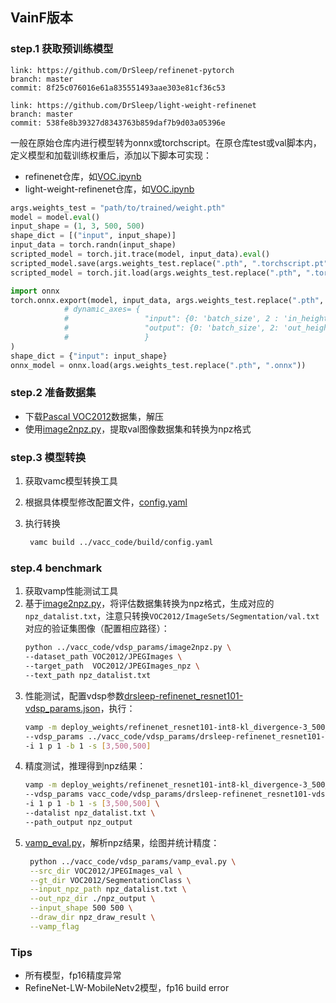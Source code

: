 ## VainF版本

### step.1 获取预训练模型

```
link: https://github.com/DrSleep/refinenet-pytorch
branch: master
commit: 8f25c076016e61a835551493aae303e81cf36c53

link: https://github.com/DrSleep/light-weight-refinenet
branch: master
commit: 538fe8b39327d8343763b859daf7b9d03a05396e
```

一般在原始仓库内进行模型转为onnx或torchscript。在原仓库test或val脚本内，定义模型和加载训练权重后，添加以下脚本可实现：

- refinenet仓库，如[VOC.ipynb](https://github.com/DrSleep/refinenet-pytorch/blob/master/examples/notebooks/VOC.ipynb)
- light-weight-refinenet仓库，如[VOC.ipynb](https://github.com/DrSleep/light-weight-refinenet/blob/master/examples/notebooks/VOC.ipynb)

```python
args.weights_test = "path/to/trained/weight.pth"
model = model.eval()
input_shape = (1, 3, 500, 500)
shape_dict = [("input", input_shape)]
input_data = torch.randn(input_shape)
scripted_model = torch.jit.trace(model, input_data).eval()
scripted_model.save(args.weights_test.replace(".pth", ".torchscript.pt"))
scripted_model = torch.jit.load(args.weights_test.replace(".pth", ".torchscript.pt"))

import onnx
torch.onnx.export(model, input_data, args.weights_test.replace(".pth", ".onnx"), input_names=["input"], output_names=["output"], opset_version=11,
            # dynamic_axes= {
            #                 "input": {0: 'batch_size', 2 : 'in_height', 3: 'in_width'},
            #                 "output": {0: 'batch_size', 2: 'out_height', 3:'out_width'}
            #                 }
)
shape_dict = {"input": input_shape}
onnx_model = onnx.load(args.weights_test.replace(".pth", ".onnx"))
```


### step.2 准备数据集
- 下载[Pascal VOC2012](http://host.robots.ox.ac.uk/pascal/VOC/voc2012/)数据集，解压
- 使用[image2npz.py](../vacc_code/vdsp_params/image2npz.py)，提取val图像数据集和转换为npz格式


### step.3 模型转换
1. 获取vamc模型转换工具
2. 根据具体模型修改配置文件，[config.yaml](../vacc_code/build/config.yaml)
3. 执行转换

   ```bash
    vamc build ../vacc_code/build/config.yaml
   ```

### step.4 benchmark
1. 获取vamp性能测试工具
2. 基于[image2npz.py](../vacc_code/vdsp_params/image2npz.py)，将评估数据集转换为npz格式，生成对应的`npz_datalist.txt`，注意只转换`VOC2012/ImageSets/Segmentation/val.txt`对应的验证集图像（配置相应路径）：
    ```bash
    python ../vacc_code/vdsp_params/image2npz.py \
    --dataset_path VOC2012/JPEGImages \
    --target_path  VOC2012/JPEGImages_npz \
    --text_path npz_datalist.txt
    ```
3. 性能测试，配置vdsp参数[drsleep-refinenet_resnet101-vdsp_params.json](../vacc_code/vdsp_params/drsleep-refinenet_resnet101-vdsp_params.json)，执行：
    ```bash
    vamp -m deploy_weights/refinenet_resnet101-int8-kl_divergence-3_500_500-vacc/refinenet_resnet101 \
    --vdsp_params ../vacc_code/vdsp_params/drsleep-refinenet_resnet101-vdsp_params.json \
    -i 1 p 1 -b 1 -s [3,500,500]
    ```
4. 精度测试，推理得到npz结果：
    ```bash
    vamp -m deploy_weights/refinenet_resnet101-int8-kl_divergence-3_500_500-vacc/refinenet_resnet101 \
    --vdsp_params vacc_code/vdsp_params/drsleep-refinenet_resnet101-vdsp_params.json \
    -i 1 p 1 -b 1 -s [3,500,500] \
    --datalist npz_datalist.txt \
    --path_output npz_output
    ```
5. [vamp_eval.py](../vacc_code/vdsp_params/vamp_eval.py)，解析npz结果，绘图并统计精度：
   ```bash
    python ../vacc_code/vdsp_params/vamp_eval.py \
    --src_dir VOC2012/JPEGImages_val \
    --gt_dir VOC2012/SegmentationClass \
    --input_npz_path npz_datalist.txt \
    --out_npz_dir ./npz_output \
    --input_shape 500 500 \
    --draw_dir npz_draw_result \
    --vamp_flag
   ```


### Tips

- 所有模型，fp16精度异常
- RefineNet-LW-MobileNetv2模型，fp16 build error
